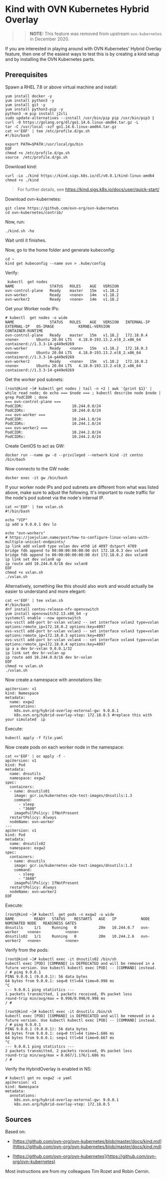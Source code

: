 # Kind with OVN Kubernetes Hybrid Overlay

>> **NOTE:** This feature was removed from upstream `ovn-kubernetes` in December 2020.

If you are interested in playing around with OVN Kubernetes' Hybrid Overlay feature, then one of the easiest ways to test this is by creating a kind setup and by installing the OVN Kubernetes parts.

## Prerequisites

Spawn a RHEL 7.8 or above virtual machine and install:
~~~
yum install docker -y
yum install python3 -y
yum install git -y
yum install python3-pip -y
python3 -m pip install j2cli
sudo update-alternatives --install /usr/bin/pip pip /usr/bin/pip3 1
curl -O https://golang.org/dl/go1.14.6.linux-amd64.tar.gz -L
tar -C /usr/local -xzf go1.14.6.linux-amd64.tar.gz
cat <<'EOF' | tee /etc/profile.d/go.sh
#!/bin/bash

export PATH=$PATH:/usr/local/go/bin
EOF
chmod +x /etc/profile.d/go.sh
source  /etc/profile.d/go.sh
~~~

Download kind:
~~~
curl -Lo ./kind https://kind.sigs.k8s.io/dl/v0.8.1/kind-linux-amd64
chmod +x ./kind
~~~
> For further details, see https://kind.sigs.k8s.io/docs/user/quick-start/

Download ovn-kubernetes:
~~~
git clone https://github.com/ovn-org/ovn-kubernetes
cd ovn-kubernetes/contrib/
~~~

Now, run:
~~~
./kind.sh -ho
~~~

Wait until it finishes.

Now, go to the home folder and generate kubeconfig:
~~~
cd ~
kind get kubeconfig --name ovn > .kube/config
~~~

Verify:
~~~
 kubectl  get nodes
NAME                STATUS   ROLES    AGE   VERSION
ovn-control-plane   Ready    master   15m   v1.18.2
ovn-worker          Ready    <none>   14m   v1.18.2
ovn-worker2         Ready    <none>   14m   v1.18.2
~~~

Get your Worker node IPs:
~~~
# kubectl  get nodes -o wide
NAME                STATUS   ROLES    AGE   VERSION   INTERNAL-IP   EXTERNAL-IP   OS-IMAGE           KERNEL-VERSION                 CONTAINER-RUNTIME
ovn-control-plane   Ready    master   15m   v1.18.2   172.18.0.4    <none>        Ubuntu 20.04 LTS   4.18.0-193.13.2.el8_2.x86_64   containerd://1.3.3-14-g449e9269
ovn-worker          Ready    <none>   15m   v1.18.2   172.18.0.3    <none>        Ubuntu 20.04 LTS   4.18.0-193.13.2.el8_2.x86_64   containerd://1.3.3-14-g449e9269
ovn-worker2         Ready    <none>   15m   v1.18.2   172.18.0.2    <none>        Ubuntu 20.04 LTS   4.18.0-193.13.2.el8_2.x86_64   containerd://1.3.3-14-g449e9269
~~~

Get the worker pod subnets:
~~~
[root@kind ~]# kubectl get nodes | tail -n +2 | awk '{print $1}' | while read node; do echo === $node === ; kubectl describe node $node | grep PodCIDR ; done
=== ovn-control-plane ===
PodCIDR:                      10.244.0.0/24
PodCIDRs:                     10.244.0.0/24
=== ovn-worker ===
PodCIDR:                      10.244.1.0/24
PodCIDRs:                     10.244.1.0/24
=== ovn-worker2 ===
PodCIDR:                      10.244.2.0/24
PodCIDRs:                     10.244.2.0/24
~~~

Create CentOS to act as GW:
~~~
docker run --name gw -d --privileged --network kind -it centos /bin/bash
~~~

Now connecto to the GW node:
~~~
docker exec -it gw /bin/bash
~~~

If your worker node IPs and pod subnets are different from what was listed above, make sure to adjust the following.
It's important to route traffic for the node's pod subnet via the node's internal IP.
~~~
cat <<'EOF' | tee vxlan.sh
#!/bin/bash

echo "VIP"
ip add a 9.0.0.1 dev lo

echo "ovn-workers"
# https://joejulian.name/post/how-to-configure-linux-vxlans-with-multiple-unicast-endpoints/
ip link add vxlan0 type vxlan dev eth0 id 4097 dstport 4789       
bridge fdb append to 00:00:00:00:00:00 dst 172.18.0.3 dev vxlan0
bridge fdb append to 00:00:00:00:00:00 dst 172.18.0.2 dev vxlan0
ip link set dev vxlan0 up
ip route add 10.244.0.0/16 dev vxlan0
EOF
chmod +x vxlan.sh
./vxlan.sh
~~~

Alternatively, something like this should also work and would actually be easier to understand and more elegant:
~~~
cat <<'EOF' | tee vxlan.sh
#!/bin/bash
dnf install centos-release-nfv-openvswitch
yum install openvswitch2.13.x86_64 -y
systemctl enable --now openvswitch
ovs-vsctl add-port br-vxlan vxlan2 -- set interface vxlan2 type=vxlan options:remote_ip=172.18.0.2 options:key=4097
ovs-vsctl add-port br-vxlan vxlan3 -- set interface vxlan3 type=vxlan options:remote_ip=172.18.0.3 options:key=4097
ovs-vsctl add-port br-vxlan vxlan4 -- set interface vxlan4 type=vxlan options:remote_ip=172.18.0.4 options:key=4097
ip a a dev br-vxlan 9.0.0.1/32
ip link set dev br-vxlan up
ip route add 10.244.0.0/16 dev br-vxlan
EOF
chmod +x vxlan.sh
./vxlan.sh
~~~

Now create a namespace with annotations like:
~~~
apiVersion: v1
kind: Namespace
metadata:
  name: exgw2
  annotations:
    k8s.ovn.org/hybrid-overlay-external-gw: 9.0.0.1
    k8s.ovn.org/hybrid-overlay-vtep: 172.18.0.5 #replace this with your simulated  ip
~~~

Execute:
~~~
kubectl apply -f file.yaml
~~~

Now create pods on each worker node in the namespace:
~~~
cat <<'EOF' | oc apply -f -
apiVersion: v1
kind: Pod
metadata:
  name: dnsutils
  namespace: exgw2
spec:
  containers:
  - name: dnsutils01
    image: gcr.io/kubernetes-e2e-test-images/dnsutils:1.3
    command:
      - sleep
      - "3600"
    imagePullPolicy: IfNotPresent
  restartPolicy: Always
  nodeName: ovn-worker
---
apiVersion: v1
kind: Pod
metadata:
  name: dnsutils02
  namespace: exgw2
spec:
  containers:
  - name: dnsutils
    image: gcr.io/kubernetes-e2e-test-images/dnsutils:1.3
    command:
      - sleep
      - "3600"
    imagePullPolicy: IfNotPresent
  restartPolicy: Always
  nodeName: ovn-worker2
EOF
~~~

Execute:
~~~
[root@kind ~]# kubectl  get pods -n exgw2 -o wide
NAME         READY   STATUS    RESTARTS   AGE   IP           NODE          NOMINATED NODE   READINESS GATES
dnsutils     1/1     Running   0          20m   10.244.0.7   ovn-worker    <none>           <none>
dnsutils02   1/1     Running   0          20m   10.244.2.6   ovn-worker2   <none>           <none>
~~~

Verify from the pods:
~~~
[root@kind ~]# kubectl exec -it dnsutils02 /bin/sh
kubectl exec [POD] [COMMAND] is DEPRECATED and will be removed in a future version. Use kubectl kubectl exec [POD] -- [COMMAND] instead.
/ # ping 9.0.0.1
PING 9.0.0.1 (9.0.0.1): 56 data bytes
64 bytes from 9.0.0.1: seq=0 ttl=64 time=0.998 ms
^C
--- 9.0.0.1 ping statistics ---
1 packets transmitted, 1 packets received, 0% packet loss
round-trip min/avg/max = 0.998/0.998/0.998 ms
/ # 
~~~

~~~
[root@kind ~]# kubectl exec -it dnsutils /bin/sh
kubectl exec [POD] [COMMAND] is DEPRECATED and will be removed in a future version. Use kubectl kubectl exec [POD] -- [COMMAND] instead.
/ # ping 9.0.0.1
PING 9.0.0.1 (9.0.0.1): 56 data bytes
64 bytes from 9.0.0.1: seq=0 ttl=64 time=1.686 ms
64 bytes from 9.0.0.1: seq=1 ttl=64 time=0.667 ms
^C
--- 9.0.0.1 ping statistics ---
2 packets transmitted, 2 packets received, 0% packet loss
round-trip min/avg/max = 0.667/1.176/1.686 ms
/ # 
~~~

Verify the HybridOverlay is enabled in NS:
~~~
# kubectl get ns exgw2 -o yaml
apiVersion: v1
kind: Namespace
metadata:
  annotations:
    k8s.ovn.org/hybrid-overlay-external-gw: 9.0.0.1
    k8s.ovn.org/hybrid-overlay-vtep: 172.18.0.5
~~~

## Sources

Based on:

* [https://github.com/ovn-org/ovn-kubernetes/blob/master/docs/kind.md](https://github.com/ovn-org/ovn-kubernetes/blob/master/docs/kind.md)

* [https://github.com/ovn-org/ovn-kubernetes](https://github.com/ovn-org/ovn-kubernetes)

Most instructions are from my colleagues Tim Rozet and Robin Cernin.
